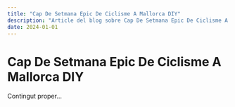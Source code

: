 ```yaml
---
title: "Cap De Setmana Epic De Ciclisme A Mallorca DIY"
description: "Article del blog sobre Cap De Setmana Epic De Ciclisme A Mallorca DIY"
date: 2024-01-01
---
```


# Cap De Setmana Epic De Ciclisme A Mallorca DIY

Contingut proper...
